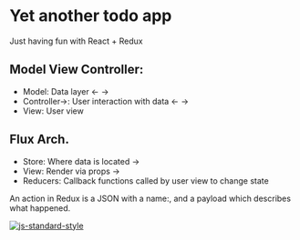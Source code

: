 #  Yet another todo app

Just having fun with React + Redux

## Model View Controller:
* Model: Data layer
<- ->
* Controller->: User interaction with data
<- ->
* View: User view

## Flux Arch.
* Store: Where data is located
->
* View: Render via props
->
* Reducers: Callback functions called by user view to change state

An action in Redux is a JSON with a name:, and a payload which describes what happened.

[![js-standard-style](https://cdn.rawgit.com/feross/standard/master/badge.svg)](http://standardjs.com)